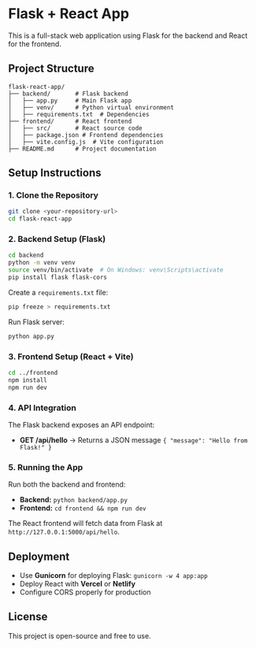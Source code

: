 # Flask + React App

This is a full-stack web application using Flask for the backend and React for the frontend.

## Project Structure
```
flask-react-app/
├── backend/       # Flask backend
│   ├── app.py     # Main Flask app
│   ├── venv/      # Python virtual environment
│   ├── requirements.txt  # Dependencies
├── frontend/      # React frontend
│   ├── src/       # React source code
│   ├── package.json # Frontend dependencies
│   ├── vite.config.js  # Vite configuration
├── README.md      # Project documentation
```

## Setup Instructions

### 1. Clone the Repository
```bash
git clone <your-repository-url>
cd flask-react-app
```

### 2. Backend Setup (Flask)
```bash
cd backend
python -m venv venv
source venv/bin/activate  # On Windows: venv\Scripts\activate
pip install flask flask-cors
```

Create a `requirements.txt` file:
```bash
pip freeze > requirements.txt
```

Run Flask server:
```bash
python app.py
```

### 3. Frontend Setup (React + Vite)
```bash
cd ../frontend
npm install
npm run dev
```

### 4. API Integration
The Flask backend exposes an API endpoint:
- **GET /api/hello** → Returns a JSON message `{ "message": "Hello from Flask!" }`

### 5. Running the App
Run both the backend and frontend:
- **Backend:** `python backend/app.py`
- **Frontend:** `cd frontend && npm run dev`

The React frontend will fetch data from Flask at `http://127.0.0.1:5000/api/hello`.

## Deployment
- Use **Gunicorn** for deploying Flask: `gunicorn -w 4 app:app`
- Deploy React with **Vercel** or **Netlify**
- Configure CORS properly for production

## License
This project is open-source and free to use.

